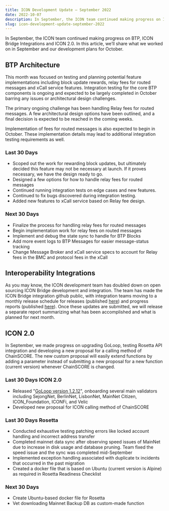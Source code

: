 ```yaml
---
title: ICON Development Update – September 2022
date: 2022-10-07
description: In September, the ICON team continued making progress on ICON 2.0, BTP, and ICON Bridge.
slug: icon-development-update-september-2022
---
```


In September, the ICON team continued making progress on BTP,  ICON Bridge Integrations and ICON 2.0. In this article, we’ll share what we worked on in September and our development plans for October.

## BTP Architecture

This month was focused on testing and planning potential feature implementations including block update rewards, relay fees for routed messages and xCall service features. Integration testing for the core BTP components is ongoing and expected to be largely completed in October barring any issues or architectural design challenges. 

The primary ongoing challenge has been handling Relay fees for routed messages. A few architectural design options have been outlined, and a final decision is expected to be reached in the coming weeks. 

Implementation of fees for routed messages is also expected to begin in October. These implementation details may lead to additional integration testing requirements as well.


### Last 30 Days

* Scoped out the work for rewarding block updates, but ultimately decided this feature may not be necessary at launch. If it proves necessary, we have the design ready to go.
* Designed a few options for how to handle relay fees for routed messages
* Continued running integration tests on edge cases and new features.
* Continued to fix bugs discovered during integration testing.
* Added new features to xCall service based on Relay fee design.

### Next 30 Days

* Finalize the process for handling relay fees for routed messages
* Begin implementation work for relay fees on routed messages
* Implement and debug the state sync to handle for BTP Blocks
* Add more event logs to BTP Messages for easier message-status tracking
* Change Message Broker and xCall service specs to account for Relay fees in the BMC and protocol fees in the xCall


## Interoperability Integrations

As you may know, the ICON development team has doubled down on open sourcing ICON Bridge development and integration. The team has made the ICON Bridge integration github public, with integration teams moving to a monthly release schedule for releases (published [here](https://www.google.com/url?q=https://github.com/icon-project/icon-bridge/releases/tag/v0.0.10&sa=D&source=docs&ust=1665118110493503&usg=AOvVaw2aok9ohcb7zea4KqcQvQVC)) and progress reports (published [here](https://github.com/icon-project/grants-program/tree/main/progress-reports/icon-bridge)). Once these updates are submitted, we will release a separate report summarizing what has been accomplished and what is planned for next month.

## ICON 2.0

In September, we made progress on upgrading GoLoop, testing Rosetta API integration and developing a new proposal for a calling method of ChainSCORE. The new custom proposal will easily extend functions by adding a parameter instead of submitting a new proposal for a new function (current version) whenever ChainSCORE is changed.

### Last 30 Days ICON 2.0

* Released "[GoLoop version 1.2.12](https://github.com/icon-project/goloop/releases/tag/v1.2.12)", onboarding several main validators including SejongNet, BerlinNet, LisbonNet, MainNet Citizen, ICON_Foundation, ICONFi, and Velic
* Developed new proposal for ICON calling method of ChainSCORE

### Last 30 Days Rosetta

* Conducted exhaustive testing patching errors like locked account handling and incorrect address transfer
* Completed mainnet data sync after observing speed issues of MainNet due to increase in disk usage and database pruning. Team fixed the speed issue and the sync was completed mid-September
* Implemented exception handling associated with duplicate tx incidents that occurred in the past migration
* Created a docker file that is based on Ubuntu (current version is Alpine) as required in Rosetta Readiness Checklist

### Next 30 Days

* Create Ubuntu-based docker file for Rosetta 
* Vet downloading Mainnet Backup DB as custom-made function
